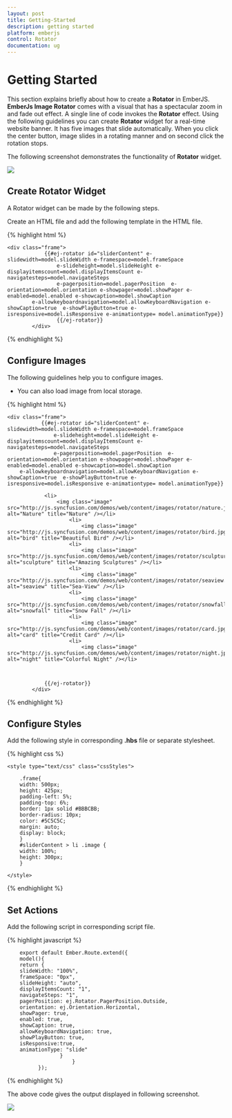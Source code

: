 ```yaml
---
layout: post
title: Getting-Started
description: getting started
platform: emberjs
control: Rotator
documentation: ug
---
```


# Getting Started

This section explains briefly about how to create a **Rotator** in EmberJS. **EmberJs Image Rotator** comes with a visual that has a spectacular zoom in and fade out effect. A single line of code invokes the **Rotator** effect. Using the following guidelines you can create **Rotator** widget for a real-time website banner. It has five images that slide automatically. When you click the center button, image slides in a rotating manner and on second click the rotation stops.

The following screenshot demonstrates the functionality of **Rotator** widget.

![](/Rotator/Getting-Started_images/Getting-Started_img1.png)

## Create Rotator Widget

A Rotator widget can be made by the following steps.

 Create an HTML file and add the following template in the HTML file.

{% highlight html %}

    <div class="frame">
                {{#ej-rotator id="sliderContent" e-slidewidth=model.slideWidth e-framespace=model.frameSpace
                    e-slideheight=model.slideHeight e-displayitemscount=model.displayItemsCount e-navigatesteps=model.navigateSteps
                    e-pagerposition=model.pagerPosition  e-orientation=model.orientation e-showpager=model.showPager e-enabled=model.enabled e-showcaption=model.showCaption
            e-allowkeyboardnavigation=model.allowKeyboardNavigation e-showCaption=true  e-showPlayButton=true e-isresponsive=model.isResponsive e-animationtype= model.animationType}}              
                    {{/ej-rotator}}                         
            </div>

{% endhighlight %}

## Configure Images

The following guidelines help you to configure images.

* You can also load image from local storage.


{% highlight html %}

    <div class="frame">
               {{#ej-rotator id="sliderContent" e-slidewidth=model.slideWidth e-framespace=model.frameSpace
                   e-slideheight=model.slideHeight e-displayitemscount=model.displayItemsCount e-navigatesteps=model.navigateSteps
                   e-pagerposition=model.pagerPosition  e-orientation=model.orientation e-showpager=model.showPager e-enabled=model.enabled e-showcaption=model.showCaption
        e-allowkeyboardnavigation=model.allowKeyboardNavigation e-showCaption=true  e-showPlayButton=true e-isresponsive=model.isResponsive e-animationtype= model.animationType}}
               
                <li>
                    <img class="image" src="http://js.syncfusion.com/demos/web/content/images/rotator/nature.jpg" alt="Nature" title="Nature" /></li>
                        <li>
                            <img class="image" src="http://js.syncfusion.com/demos/web/content/images/rotator/bird.jpg" alt="bird" title="Beautiful Bird" /></li>
                        <li>
                            <img class="image" src="http://js.syncfusion.com/demos/web/content/images/rotator/sculpture.jpg" alt="sculpture" title="Amazing Sculptures" /></li>
                        <li>
                            <img class="image" src="http://js.syncfusion.com/demos/web/content/images/rotator/seaview.jpg" alt="seaview" title="Sea-View" /></li>
                        <li>
                            <img class="image" src="http://js.syncfusion.com/demos/web/content/images/rotator/snowfall.jpg" alt="snowfall" title="Snow Fall" /></li>
                        <li>
                            <img class="image" src="http://js.syncfusion.com/demos/web/content/images/rotator/card.jpg" alt="card" title="Credit Card" /></li>
                        <li>
                            <img class="image" src="http://js.syncfusion.com/demos/web/content/images/rotator/night.jpg" alt="night" title="Colorful Night" /></li>

                 
                
                {{/ej-rotator}}                         
            </div>



{% endhighlight %}

## Configure Styles

Add the following style in corresponding **.hbs** file or separate stylesheet.

{% highlight css %}

    <style type="text/css" class="cssStyles">

        .frame{
        width: 500px;
        height: 425px;
        padding-left: 5%;
        padding-top: 6%;
        border: 1px solid #BBBCBB;
        border-radius: 10px;
        color: #5C5C5C;
        margin: auto;
        display: block;
        }
        #sliderContent > li .image {
        width: 100%;
        height: 300px;
        }    

    </style>


{% endhighlight %}

## Set Actions

Add the following script in corresponding script file.

{% highlight javascript %}

        export default Ember.Route.extend({
        model(){
        return {
        slideWidth: "100%",
        frameSpace: "0px",
        slideHeight: "auto",
        displayItemsCount: "1",
        navigateSteps: "1",
        pagerPosition: ej.Rotator.PagerPosition.Outside,
        orientation: ej.Orientation.Horizontal,
        showPager: true,
        enabled: true,
        showCaption: true,
        allowKeyboardNavigation: true,
        showPlayButton: true,
        isResponsive:true,
        animationType: "slide"
                     }
                         }
              });

{% endhighlight %}


The above code gives the output displayed in following screenshot.

![](/Rotator/Getting-Started_images/Getting-Started_img2.png)

